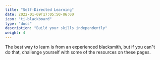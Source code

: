 ```yaml
---
title: "Self-Directed Learning"
date: 2022-01-09T17:05:50-06:00
icon: "ti-blackboard"
type: "docs"
description: "Build your skills independently"
weight: 4
---
```

The best way to learn is from an experienced blacksmith, but if you can"t do that, challenge yourself with some of the resources on these pages.
